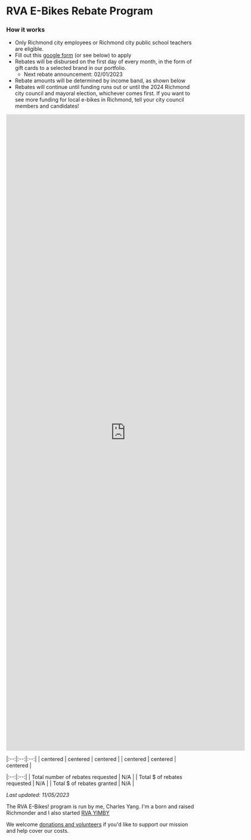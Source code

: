 # RVA E-Bikes Rebate Program



### How it works

- Only Richmond city employees or Richmond city public school teachers are eligible.
- Fill out this [google form](https://docs.google.com/forms/d/e/1FAIpQLSfrgMr1SfaDYMIIlYXz1Zsz-IDjBqTcMeahPPFlsU_ImgsJoQ/viewform?usp=sf_link) (or see below) to apply
- Rebates will be disbursed on the first day of every month, in the form of gift cards to a selected brand in our portfolio.
  - Next rebate announcement: 02/01/2023
- Rebate amounts will be determined by income band, as shown below
- Rebates will continue until funding runs out or until the 2024 Richmond city council and mayoral election, whichever comes first. If you want to see more funding for local e-bikes in Richmond, tell your city council members and candidates!

<iframe src="https://docs.google.com/forms/d/e/1FAIpQLSfrgMr1SfaDYMIIlYXz1Zsz-IDjBqTcMeahPPFlsU_ImgsJoQ/viewform?embedded=true" width="640" height="1704" frameborder="0" marginheight="0" marginwidth="0">Loading…</iframe>

|:--:|:--:|:--:|
| centered | centered | centered |
| centered | centered | centered |


|:--:|:--:|
| Total number of rebates requested  | N/A | 
| Total $ of rebates requested | N/A | 
| Total $ of rebates granted   | N/A        |

*Last updated: 11/05/2023*

The RVA E-Bikes! program is run by me, Charles Yang. I'm a born and raised Richmonder and I also started [RVA YIMBY](https://www.rvayimby.org/)

We welcome [donations and volunteers](/support) if
you'd like to support our mission and help cover our costs.